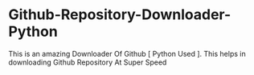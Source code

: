 # Github-Repository-Downloader-Python
This is an amazing Downloader Of Github [ Python Used ]. This helps in downloading Github Repository At Super Speed
